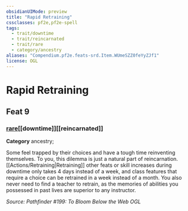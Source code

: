 ```yaml
---
obsidianUIMode: preview
title: "Rapid Retraining"
cssclasses: pf2e,pf2e-spell
tags:
  - trait/downtime
  - trait/reincarnated
  - trait/rare
  - category/ancestry
aliases: "Compendium.pf2e.feats-srd.Item.WUmeSZZ0feYyZJf1"
license: OGL
---
```

# Rapid Retraining
## Feat 9
### [rare](rare "Rare Rarity Trait")[[downtime]][[reincarnated]]

**Category** ancestry; 




Some feel trapped by their choices and have a tough time reinventing themselves. To you, this dilemma is just a natural part of reincarnation. [[Actions/Retraining|Retraining]] other feats or skill increases during downtime only takes 4 days instead of a week, and class features that require a choice can be retrained in a week instead of a month. You also never need to find a teacher to retrain, as the memories of abilities you possessed in past lives are superior to any instructor.

*Source: Pathfinder #199: To Bloom Below the Web*
*OGL*